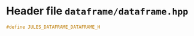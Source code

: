 # Header file `dataframe/dataframe.hpp`<a id="dataframe/dataframe.hpp"></a>

``` cpp
#define JULES_DATAFRAME_DATAFRAME_H
```
